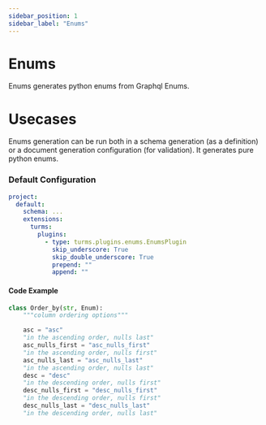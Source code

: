 ```yaml
---
sidebar_position: 1
sidebar_label: "Enums"
---
```


# Enums

Enums generates python enums from Graphql Enums.

# Usecases

Enums generation can be run both in a schema generation (as a definition) or
a document generation configuration (for validation). It generates
pure python enums.


### Default Configuration

```yaml
project:
  default:
    schema: ...
    extensions:
      turms:
        plugins:
          - type: turms.plugins.enums.EnumsPlugin
            skip_underscore: True
            skip_double_underscore: True
            prepend: ""
            append: ""
```

#### Code Example

```python
class Order_by(str, Enum):
    """column ordering options"""

    asc = "asc"
    "in the ascending order, nulls last"
    asc_nulls_first = "asc_nulls_first"
    "in the ascending order, nulls first"
    asc_nulls_last = "asc_nulls_last"
    "in the ascending order, nulls last"
    desc = "desc"
    "in the descending order, nulls first"
    desc_nulls_first = "desc_nulls_first"
    "in the descending order, nulls first"
    desc_nulls_last = "desc_nulls_last"
    "in the descending order, nulls last"
```
